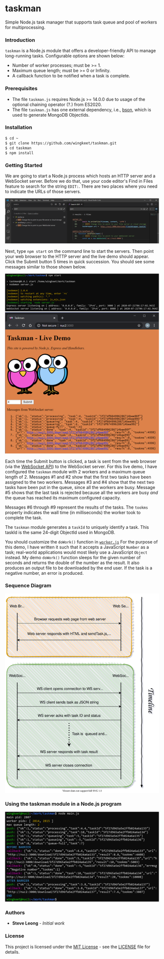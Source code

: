 # taskman
Simple Node.js task manager that supports task queue and pool of workers for multiprocessing.

### Introduction
`taskman` is a Node.js module that offers a developer-friendly API to manage long-running tasks.
Configurable options are shown below:
- Number of worker processes; must be >= 1.
- Maximum queue length; must be >= 0 or Infinity.
- A callback function to be notified when a task is complete.

### Prerequisites
- The file `taskman.js` requires Node.js >= 14.0.0 due to usage of the optional chaining
operator (?.) from ES2020.
- The file `taskman.js` has one external dependency, i.e.,
[bson](https://www.npmjs.com/package/bson), which is used to generate MongoDB ObjectIds.

### Installation
```
$ cd ~
$ git clone https://github.com/wingkeet/taskman.git
$ cd taskman
$ npm install
```

### Getting Started
We are going to start a Node.js process which hosts an HTTP server and a WebSocket server.
Before we do that, use your code editor's Find in Files feature to search for the string
`EDIT:`. There are two places where you need to indicate the URLs of those servers.

![edit-servers](public/images/edit-servers.png)

Next, type `npm start` on the command line to start the servers. Then point your web
browser to the HTTP server and the live demo should appear. Click the Submit button
5 times in quick succession. You should see some messages similar to those shown below.

![npm-start](public/images/npm-start.png)
![taskman-live-demo](public/images/taskman-live-demo.png)

Each time the Submit button is clicked, a task is sent from the web browser (via the
[WebSocket API](https://developer.mozilla.org/en-US/docs/Web/API/WebSockets_API))
to the WebSocket server. For this live demo, I have configured the `taskman`
module with 2 workers and a maximum queue length of 2. Messages #1 and #2 show that the
first two tasks have been assigned to the two workers. Messages #3 and #4 show that the
next two tasks have been put in the queue, since all the workers are busy. Message #5
shows that the last task is rejected because all the workers are busy *and* the queue
has reached its maximum configured capacity.

Messages #6 through #9 represent the results of the tasks. The `tookms` property
indicates the wall time (in milliseconds) the worker took to complete the task.

The `taskman` module generates a `taskId` to uniquely identify a task. This taskId
is the same 24-digit ObjectId used in MongoDB.

You should customize the `doWork()` function in
[`worker.js`](https://github.com/wingkeet/taskman/blob/master/worker.js)
For the purpose of this demo, I have written it such that it accepts a JavaScript
`Number` as a task; real-world applications would most likely use a JavaScript
`Object` instead. My demo `doWork()` function sleeps for the given number of seconds
and returns the double of the number as the result. It also produces an output file to
be downloaded by the end user. If the task is a negative number, an error is produced.

### Sequence Diagram
![Sequence diagram](public/images/sequence-diagram.svg)

### Using the taskman module in a Node.js program
![taskman-cli](public/images/taskman-cli.png)

### Authors
* **Steve Leong** - *Initial work*

### License
This project is licensed under the [MIT License](https://opensource.org/licenses/MIT) -
see the [LICENSE](https://github.com/wingkeet/taskman/blob/master/LICENSE) file for details.
